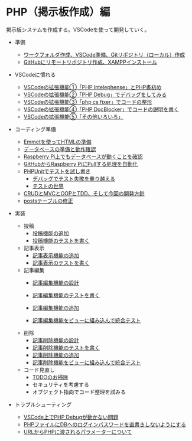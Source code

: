 # PHP（掲示板作成）編

掲示板システムを作成する。VSCodeを使って開発していく。

* 準備
  * [ワークフォルダ作成、VSCode準備、Gitリポジトリ（ローカル）作成](preparation.html)
  * [GitHubにリモートリポジトリ作成、XAMPPインストール](preparation2.html)
  
* VSCodeに慣れる

  * [VSCodeの拡張機能①「PHP Intelephense」とPHP書初め](startphp.html)
  * [VSCodeの拡張機能②「PHP Debug」でデバッグをしてみる](debug.html)
  * [VSCodeの拡張機能③「php cs fixer」でコードの整形](fixcode.html)
  * [VSCodeの拡張機能④「PHP DocBlocker」でコードの説明を書く](docblock.html)
  * [VSCodeの拡張機能⑤「その他いろいろ」](otherextensions.html)
  
* コーディング準備
  * [Emmetを使ってHTMLの準備](htmlform.html)
  * [データベースの準備と動作確認](makedb.html)
  * [Raspberry Pi上でもデータベースが動くことを確認](onraspberrypi.html)
  * [GitHubからRaspberry PiにPullする処理を自動化](autopull.html)
  * [PHPUnitでテストを試し書き](phpunit.html)
    * [デバッグでテスト失敗を乗り越える](testanddebug.html)
    * [テストの世界](testcoverage.html)
  * [CRUDとMVCとOOPとTDD、そして今回の開発方針](crudmvcooptdd.html)
  * [postsテーブルの修正](fixpoststable.html)
  
* 実装

  * 投稿
    * [投稿機能の追加](post.html)
    * [投稿機能のテストを書く](posttest.html)
  * 記事表示
    * [記事表示機能の追加](getposts.html)
    * [記事表示のテストを書く](getpoststest.html)
  * 記事編集
    * [記事編集機能の設計](planningedit.html)
    * [記事編集機能のテストを書く](edittest.html)
    * [記事編集機能の追加](edit.html)
    
    * [記事編集機能をビューに組み込んで統合テスト](editinview.html)
  * 削除
    * [記事削除機能の設計](planningdelete.html)
    * [記事削除機能のテストを書く](deletetest.html)
    * [記事削除機能の追加](delete.html)
    * [記事削除機能をビューに組み込んで統合テスト](deleteinview.html)
  * コード見直し
    * [TODOのお掃除](codereview1.html)
    * セキュリティを考慮する
    * オブジェクト指向でコード整理を試みる

* トラブルシューティング
  
  * [VSCode上でPHP Debugが動かない問題](troubleshooting1.html)
  * [PHPファイルにDBへのログインパスワードを直書きしないようにする](hidepassword.html)
  * [URLからPHPに渡されるパラメーターについて](aboutquerystrings.html)

